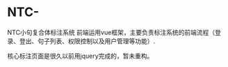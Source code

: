 ﻿# NTC-
NTC小句复合体标注系统
前端运用vue框架，主要负责标注系统的前端流程（登录、登出、句子列表、权限控制以及用户管理等功能）.

核心标注页面是很久以前用jquery完成的，暂未重构。
